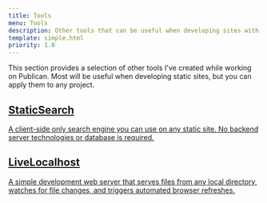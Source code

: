 ```yaml
---
title: Tools
menu: Tools
description: Other tools that can be useful when developing sites with the Publican static site generator.
template: simple.html
priority: 1.0
---
```


This section provides a selection of other tools I've created while working on Publican. Most will be useful when developing static sites, but you can apply them to any project.

<nav class="featurelist">

  <article>
    <a href="--ROOT--tools/staticsearch/">
      <h2 class="nolink nomenu">StaticSearch</h2>
      <p>A client-side only search engine you can use on any static site. No backend server technologies or database is required.</p>
    </a>
  </article>

  <article>
    <a href="--ROOT--tools/livelocalhost/">
      <h2 class="nolink nomenu">LiveLocalhost</h2>
      <p>A simple development web server that serves files from any local directory, watches for file changes, and triggers automated browser refreshes.</p>
    </a>
  </article>

</nav>
